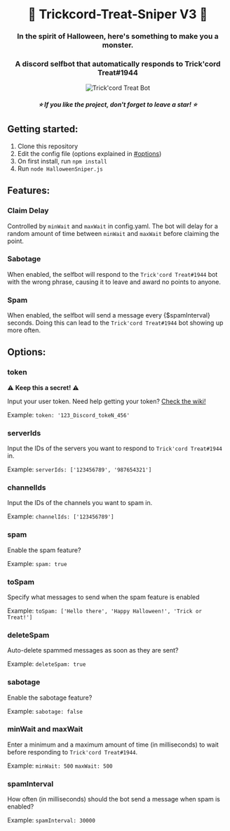 <h1 align="center">🎃 Trickcord-Treat-Sniper V3 🎃</h1>
<h3 align="center">In the spirit of Halloween, here's something to make you a monster.</h3>

<h3 align="center">A discord selfbot that automatically responds to Trick'cord Treat#1944</h3>

<p align="center">
  <img src="https://miro.medium.com/max/700/1*znYs3T_o7yLyBwY4rPHSvQ.png" alt="Trick'cord Treat Bot"/>
</p>

<h5 align="center">⭐ If you like the project, don't forget to leave a star! ⭐</h5>

## Getting started:

1. Clone this repository
2. Edit the config file (options explained in [#options](#options))
3. On first install, run `npm install`
4. Run `node HalloweenSniper.js`

## Features:

### Claim Delay

Controlled by `minWait` and `maxWait` in config.yaml. The bot will delay for a random amount of time between `minWait` and `maxWait` before claiming the point.

### Sabotage

When enabled, the selfbot will respond to the `Trick'cord Treat#1944` bot with the wrong phrase, causing it to leave and award no points to anyone.

### Spam

When enabled, the selfbot will send a message every {$spamInterval} seconds. Doing this can lead to the `Trick'cord Treat#1944` bot showing up more often.

## Options:

### token

⚠️ **Keep this a secret!** ⚠️

Input your user token. Need help getting your token? [Check the wiki!](https://github.com/latelylk/Trickcord-Treat-Sniper/wiki/Getting-Your-Discord-Token)

Example: `token: '123_Discord_tokeN_456'`

### serverIds

Input the IDs of the servers you want to respond to `Trick'cord Treat#1944` in.

Example: `serverIds: ['123456789', '987654321']`

### channelIds

Input the IDs of the channels you want to spam in.

Example: `channelIds: ['123456789']`

### spam

Enable the spam feature?

Example: `spam: true`

### toSpam

Specify what messages to send when the spam feature is enabled

Example: `toSpam: ['Hello there', 'Happy Halloween!', 'Trick or Treat!']`

### deleteSpam

Auto-delete spammed messages as soon as they are sent?

Example: `deleteSpam: true`

### sabotage

Enable the sabotage feature?

Example: `sabotage: false`

### minWait and maxWait

Enter a minimum and a maximum amount of time (in milliseconds) to wait before responding to `Trick'cord Treat#1944`.

Example: `minWait: 500` `maxWait: 500`

### spamInterval

How often (in milliseconds) should the bot send a message when spam is enabled?

Example: `spamInterval: 30000`
